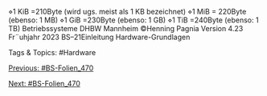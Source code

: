 ⋄1 KiB =210Byte (wird ugs. meist als 1 KB bezeichnet)
⋄1 MiB = 220Byte (ebenso: 1 MB)
⋄1 GiB =230Byte (ebenso: 1 GB)
⋄1 TiB =240Byte (ebenso: 1 TB)
Betriebssysteme DHBW Mannheim ©Henning Pagnia Version 4.23 Fr¨uhjahr 2023 BS–21Einleitung Hardware-Grundlagen

   Tags & Topics:
   #Hardware

[Previous: #BS-Folien_470](BS-Folien_470.md)

[Next: #BS-Folien_470](BS-Folien_470.md)